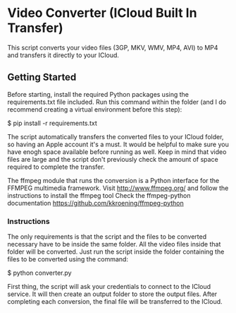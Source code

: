 # Video Converter (ICloud Built In Transfer)

This script converts your video files (3GP, MKV, WMV, MP4, AVI) to MP4 and transfers it directly to your ICloud.

## Getting Started

Before starting, install the required Python packages using the requirements.txt file included.
Run this command within the folder (and I do recommend creating a virtual environment before this step):

$ pip install -r requirements.txt

The script automatically transfers the converted files to your ICloud folder, so having an Apple account it's a must.
It would be helpful to make sure you have enogh space available before running as well. Keep in mind that video files are large and the script don't previously check the amount
of space required to complete the transfer.

The ffmpeg module that runs the conversion is a Python interface for the FFMPEG multimedia framework.
Visit http://www.ffmpeg.org/ and follow the instructions to install the ffmpeg tool
Check the ffmpeg-python documentation https://github.com/kkroening/ffmpeg-python

### Instructions

The only requirements is that the script and the files to be converted necessary have to be inside the same folder.
All the video files inside that folder will be converted. Just run the script inside the folder containing the files to be converted using the command:

$ python converter.py

First thing, the script will ask your credentials to connect to the ICloud service.
It will then create an output folder to store the output files. After completing each conversion, the final file will be transferred to the ICloud.

